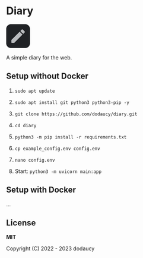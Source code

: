 # Diary

![Icon](/static/icons/64x64.png "Icon")

A simple diary for the web.

## Setup without Docker

1. `sudo apt update`

2. `sudo apt install git python3 python3-pip -y`

3. `git clone https://github.com/dodaucy/diary.git`

4. `cd diary`

5. `python3 -m pip install -r requirements.txt`

6. `cp example_config.env config.env`

7. `nano config.env`

8. Start: `python3 -m uvicorn main:app`

## Setup with Docker

...

## License

**MIT**

Copyright (C) 2022 - 2023 dodaucy
